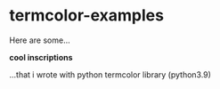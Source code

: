 # termcolor-examples
Here are some...

<b>cool inscriptions </b>

...that i wrote with python termcolor library (python3.9)
